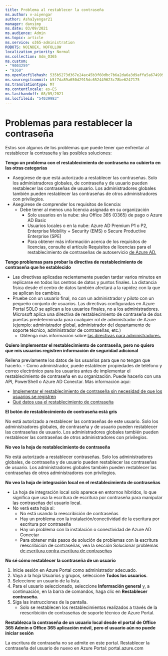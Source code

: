 ```yaml
---
title: Problema al restablecer la contraseña
ms.author: v-aiyengar
author: AshaIyengar21
manager: dansimp
ms.date: 03/09/2021
ms.audience: Admin
ms.topic: article
ms.service: o365-administration
ROBOTS: NOINDEX, NOFOLLOW
localization_priority: Normal
ms.collection: Adm_O365
ms.custom:
- "9003259"
- "9360"
ms.openlocfilehash: 535b5273d367e24ac45b3f60dbc7b6a2da6a3d9affa5a67499989d19a1904768
ms.sourcegitcommit: b5f7da89a650d2915dc652449623c78be6247175
ms.translationtype: MT
ms.contentlocale: es-ES
ms.lasthandoff: 08/05/2021
ms.locfileid: "54039983"
---
```

# <a name="problems-resetting-password"></a>Problemas para restablecer la contraseña

Estos son algunos de los problemas que puede tener que enfrentar al restablecer la contraseña y las posibles soluciones:

**Tengo un problema con el restablecimiento de contraseña no cubierto en las otras categorías**

- Asegúrese de que está autorizado a restablecer las contraseñas. Solo los administradores globales, de contraseña y de usuario pueden restablecer las contraseñas de usuario. Los administradores globales también pueden restablecer las contraseñas de otros administradores con privilegios.
- Asegúrese de comprender los requisitos de licencia:
    - Debe tener al menos una licencia asignada en su organización
        - Solo usuarios en la nube: sku Office 365 (O365) de pago o Azure AD Basic
        - Usuarios locales o en la nube: Azure AD Premium P1 o P2, Enterprise Mobility + Security (EMS) o Secure Productive Enterprise (SPE)
        - Para obtener más información acerca de los requisitos de licencias, consulte el artículo Requisitos de licencias para el restablecimiento de contraseñas de autoservicio [de Azure AD.](https://docs.microsoft.com/azure/active-directory/active-directory-passwords-licensing?WT.mc_id=Portal-Microsoft_Azure_Support)

**Tengo problemas para probar la directiva de restablecimiento de contraseña que he establecido**

- Las directivas aplicadas recientemente pueden tardar varios minutos en replicarse en todos los centros de datos y puntos finales. La distancia física desde el centro de datos también afectará a la rapidez con la que se aplican los cambios.
- Pruebe con un usuario final, no con un administrador y piloto con un pequeño conjunto de usuarios. Las directivas configuradas en Azure Portal SOLO se aplican a los usuarios finales, no a los administradores. Microsoft aplica una directiva de restablecimiento de contraseña de dos puertas predeterminada para cualquier rol de administrador de Azure (ejemplo: administrador global, administrador del departamento de soporte técnico, administrador de contraseñas, etc.)
    - Obtenga más información sobre [las directivas para administradores.](https://docs.microsoft.com/azure/active-directory/active-directory-passwords-policy?WT.mc_id=Portal-Microsoft_Azure_Support#administrator-password-policy-differences)

**Quiero implementar el restablecimiento de contraseña, pero no quiero que mis usuarios registren información de seguridad adicional**

Rellena previamente los datos de los usuarios para que no tengan que hacerlo. - Como administrador, puede establecer propiedades de teléfono y correo electrónico para los usuarios antes de implementar el restablecimiento de contraseña en su organización. Puede hacerlo con una API, PowerShell o Azure AD Conectar. Más información aquí:
- [Implementar el restablecimiento de contraseña sin necesidad de que los usuarios se registren](https://docs.microsoft.com/azure/active-directory/active-directory-passwords-policy?WT.mc_id=Portal-Microsoft_Azure_Support#administrator-password-policy-differences)
- [Qué datos usa el restablecimiento de contraseña](https://docs.microsoft.com/azure/active-directory/active-directory-passwords-data?WT.mc_id=Portal-Microsoft_Azure_Support)

**El botón de restablecimiento de contraseña está gris**

No está autorizado a restablecer las contraseñas de este usuario. Solo los administradores globales, de contraseña y de usuario pueden restablecer las contraseñas de usuario. Los administradores globales también pueden restablecer las contraseñas de otros administradores con privilegios.

**No veo la hoja de restablecimiento de contraseña**

No está autorizado a restablecer contraseñas. Solo los administradores globales, de contraseña y de usuario pueden restablecer las contraseñas de usuario. Los administradores globales también pueden restablecer las contraseñas de otros administradores con privilegios.

**No veo la hoja de integración local en el restablecimiento de contraseñas**

- La hoja de integración local solo aparece en entornos híbridos, lo que significa que usa la escritura de escritura por contraseña para manipular las contraseñas del usuario local.
- No verá esta hoja si:
    - No está usando la reescribición de contraseñas
    - Hay un problema con la instalación/conectividad de la escritura por escritura por contraseña
    - Hay un problema con la instalación o conectividad de Azure AD Conectar
    - Para obtener más pasos de solución de problemas con la escritura reescribición de contraseñas, vea la sección Solucionar problemas [de escritura contra escritura de contraseñas](https://docs.microsoft.com/azure/active-directory/active-directory-passwords-data?WT.mc_id=Portal-Microsoft_Azure_Support)

**No sé cómo restablecer la contraseña de un usuario**

1. Inicie sesión en Azure Portal como administrador adecuado.
1. Vaya a la hoja Usuarios y grupos, seleccione **Todos los usuarios**.
1. Seleccione un usuario de la lista.
1. Para el usuario seleccionado, seleccione **Información general** y, a continuación, en la barra de comandos, haga clic en **Restablecer contraseña.**
1. Siga las instrucciones de la pantalla.
    - Solo se restablecen los restablecimientos realizados a través de la reescribición de contraseñas de soporte técnico de Azure Portal.

**Restablezca la contraseña de un usuario local desde el portal de Office 365 Admin o Office 365 aplicación móvil, pero el usuario aún no puede iniciar sesión**

La escritura de contraseña no se admite en este portal. Restablecer la contraseña del usuario de nuevo en Azure Portal: portal.azure.com

